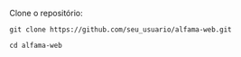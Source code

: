 <!-- Pré-requisitos

Antes de começar, você precisará ter instalado em seu ambiente de desenvolvimento:

    PHP (>= 7.2)
    Composer (para gerenciar dependências PHP)
    Servidor web (Apache, Nginx, etc.)

Instalação -->

Clone o repositório:

    git clone https://github.com/seu_usuario/alfama-web.git

    cd alfama-web

<!-- Instale as dependências do PHP utilizando o Composer:

    composer install -->
